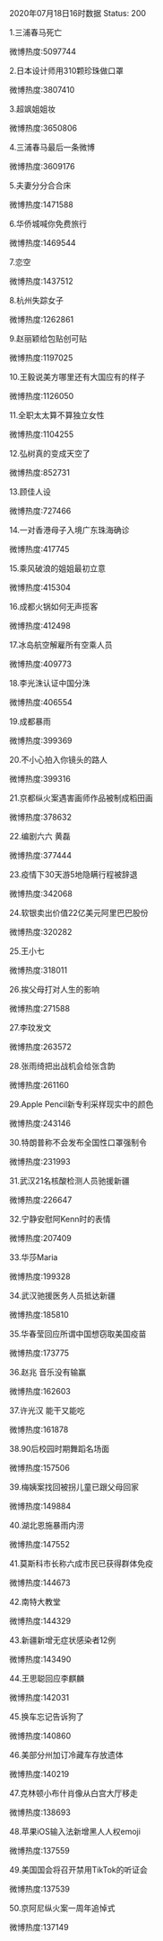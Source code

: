 2020年07月18日16时数据
Status: 200

1.三浦春马死亡

微博热度:5097744

2.日本设计师用310颗珍珠做口罩

微博热度:3807410

3.超飒姐姐妆

微博热度:3650806

4.三浦春马最后一条微博

微博热度:3609176

5.夫妻分分合合床

微博热度:1471588

6.华侨城喊你免费旅行

微博热度:1469544

7.恋空

微博热度:1437512

8.杭州失踪女子

微博热度:1262861

9.赵丽颖给包贴创可贴

微博热度:1197025

10.王毅说美方哪里还有大国应有的样子

微博热度:1126050

11.全职太太算不算独立女性

微博热度:1104255

12.弘树真的变成天空了

微博热度:852731

13.顾佳人设

微博热度:727466

14.一对香港母子入境广东珠海确诊

微博热度:417745

15.乘风破浪的姐姐最初立意

微博热度:415304

16.成都火锅如何无声揽客

微博热度:412498

17.冰岛航空解雇所有空乘人员

微博热度:409773

18.李光洙认证中国分洙

微博热度:406554

19.成都暴雨

微博热度:399369

20.不小心拍入你镜头的路人

微博热度:399316

21.京都纵火案遇害画师作品被制成稻田画

微博热度:378632

22.编剧六六 黄磊

微博热度:377444

23.疫情下30天游5地隐瞒行程被辞退

微博热度:342068

24.软银卖出价值22亿美元阿里巴巴股份

微博热度:320282

25.王小七

微博热度:318011

26.挨父母打对人生的影响

微博热度:271588

27.李玟发文

微博热度:263572

28.张雨绮把出战机会给张含韵

微博热度:261160

29.Apple Pencil新专利采样现实中的颜色

微博热度:243146

30.特朗普称不会发布全国性口罩强制令

微博热度:231993

31.武汉21名核酸检测人员驰援新疆

微博热度:226647

32.宁静安慰阿Kenn时的表情

微博热度:207409

33.华莎Maria

微博热度:199328

34.武汉驰援医务人员抵达新疆

微博热度:185810

35.华春莹回应所谓中国想窃取美国疫苗

微博热度:173775

36.赵兆 音乐没有输赢

微博热度:162603

37.许光汉 能干又能吃

微博热度:161878

38.90后校园时期舞蹈名场面

微博热度:157506

39.梅姨案找回被拐儿童已跟父母回家

微博热度:149884

40.湖北恩施暴雨内涝

微博热度:147552

41.莫斯科市长称六成市民已获得群体免疫

微博热度:144673

42.南特大教堂

微博热度:144329

43.新疆新增无症状感染者12例

微博热度:143490

44.王思聪回应李麒麟

微博热度:142031

45.换车忘记告诉狗了

微博热度:140860

46.美部分州加订冷藏车存放遗体

微博热度:140219

47.克林顿小布什肖像从白宫大厅移走

微博热度:138693

48.苹果iOS输入法新增黑人人权emoji

微博热度:137559

49.美国国会将召开禁用TikTok的听证会

微博热度:137539

50.京阿尼纵火案一周年追悼式

微博热度:137149

